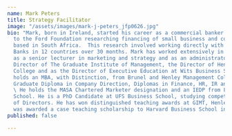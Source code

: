 ```yaml
---
name: Mark Peters
title: Strategy Facilitator
image: "/assets/images/mark-j-peters_jfp0626.jpg"
bio: "Mark, born in Ireland, started his career as a commercial banker and then moved
  to the Ford Foundation researching financing of small business and community development,
  based in South Africa.  This research involved working directly with Community Investment
  Banks in 12 countries over 30 months. Mark has worked extensively in academia both
  as a senior lecturer in marketing and strategy and as an administrator as the Managing
  Director of The Graduate Institute of Management, the Director of Henley Management
  College and as the Director of Executive Education at Wits Business School. <br>\n\nMark
  holds an MBA, with Distinction, from Brunel and Henley Management College UK, a
  Graduate Diploma in Company Direction, Diplomas in Finance, HR, IR and PDM (UK).
  \ He holds the MASA Chartered Marketer designation and an IEDP from London Business
  School. He is a PhD Candidate at UFS Business School, studying competencies of Boards
  of Directors. He has won distinguished teaching awards at GIMT, Henley & WBS, and
  was awarded a case teaching scholarship to Harvard Business School in 2008. "
published: false

---
```

